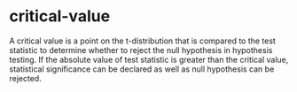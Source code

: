 # critical-value
A critical value is a point on the t-distribution that is compared to the test statistic to determine whether to reject the null hypothesis in hypothesis testing. If the absolute value of test statistic is greater than the critical value, statistical significance can be declared as well as null hypothesis can be rejected.
